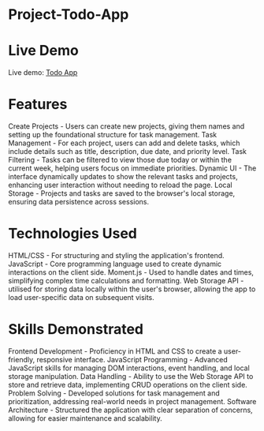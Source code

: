 # Project-Todo-App

# Live Demo
Live demo: [Todo App](https://adnanchowdhury7249.github.io/Project-Todo-App/)


# Features
Create Projects - Users can create new projects, giving them names and setting up the foundational structure for task management.
Task Management - For each project, users can add and delete tasks, which include details such as title, description, due date, and priority level.
Task Filtering - Tasks can be filtered to view those due today or within the current week, helping users focus on immediate priorities. 
Dynamic UI - The interface dynamically updates to show the relevant tasks and projects, enhancing user interaction without needing to reload the page. 
Local Storage - Projects and tasks are saved to the browser's local storage, ensuring data persistence across sessions.

# Technologies Used
HTML/CSS - For structuring and styling the application's frontend. 
JavaScript - Core programming language used to create dynamic interactions on the client side.
Moment.js - Used to handle dates and times, simplifying complex time calculations and formatting.
Web Storage API - utilised for storing data locally within the user's browser, allowing the app to load user-specific data on subsequent visits.

# Skills Demonstrated
Frontend Development - Proficiency in HTML and CSS to create a user-friendly, responsive interface. 
JavaScript Programming - Advanced JavaScript skills for managing DOM interactions, event handling, and local storage manipulation. 
Data Handling - Ability to use the Web Storage API to store and retrieve data, implementing CRUD operations on the client side. 
Problem Solving - Developed solutions for task management and prioritization, addressing real-world needs in project management. 
Software Architecture - Structured the application with clear separation of concerns, allowing for easier maintenance and scalability.
